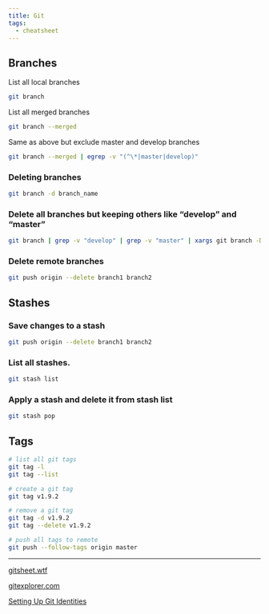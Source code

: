 ```yaml
---
title: Git
tags:
  - cheatsheet
---
```


## Branches

List all local branches

```sh
git branch
```

List all merged branches

```sh
git branch --merged
```

Same as above but exclude master and develop branches

```sh
git branch --merged | egrep -v "(^\*|master|develop)"
```

### Deleting branches

```sh
git branch -d branch_name
```

### Delete all branches but keeping others like “develop” and “master”

```sh
git branch | grep -v "develop" | grep -v "master" | xargs git branch -D
```

### Delete remote branches

```sh
git push origin --delete branch1 branch2
```

## Stashes

### Save changes to a stash

```sh
git push origin --delete branch1 branch2
```

### List all stashes.

```sh
git stash list
```

### Apply a stash and delete it from stash list

```sh
git stash pop
```

## Tags

```sh
# list all git tags
git tag -l
git tag --list

# create a git tag
git tag v1.9.2

# remove a git tag
git tag -d v1.9.2
git tag --delete v1.9.2

# push all tags to remote
git push --follow-tags origin master
```

---

[gitsheet.wtf](https://gitsheet.wtf/)

[gitexplorer.com](https://gitexplorer.com/)

[Setting Up Git Identities](https://www.micah.soy/posts/setting-up-git-identities/)
